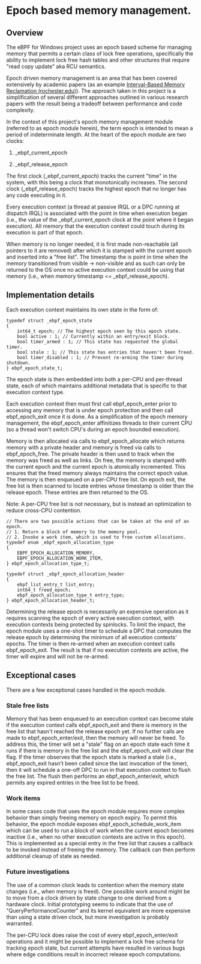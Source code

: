 # Epoch based memory management.

## Overview

The eBPF for Windows project uses an epoch based scheme for managing
memory that permits a certain class of lock free operations,
specifically the ability to implement lock free hash tables and other
structures that require "read copy update" aka RCU semantics.

Epoch driven memory management is an area that has been covered extensively by
academic papers (as an example [Interval-Based Memory Reclamation
(rochester.edu)](https://www.cs.rochester.edu/~scott/papers/2018_PPoPP_IBR.pdf)).
The approach taken in this project is a simplification of several
different approaches outlined in various research papers with the result
being a tradeoff between performance and code complexity.

In the context of this project's epoch memory management module
(referred to as epoch module herein), the term epoch is intended to
mean a period of indeterminate length. At the heart of the epoch module
are two clocks:

1)  _ebpf_current_epoch

2)  _ebpf_release_epoch

The first clock (_ebpf_current_epoch) tracks the current "time" in the
system, with this being a clock that monotonically increases. The second clock
(_ebpf_release_epoch) tracks the highest epoch that no longer has any
code executing in it.

Every execution context (a thread at passive IRQL or a DPC running at
dispatch IRQL) is associated with the point in time when execution began
(i.e., the value of the _ebpf_current_epoch clock at the point where it
began execution). All memory that the execution context could touch
during its execution is part of that epoch.

When memory is no longer needed, it is first made non-reachable (all
pointers to it are removed) after which it is stamped with the current
epoch and inserted into a "free list". The timestamp the is point in time
when the memory transitioned from visible -> non-visible and as such
can only be returned to the OS once no active execution context could be
using that memory (i.e., when memory timestamp <=
_ebpf_release_epoch).

## Implementation details

Each execution context maintains its own state in the form of:

```
typedef struct _ebpf_epoch_state
{
    int64_t epoch; // The highest epoch seen by this epoch state.
    bool active : 1; // Currently within an entry/exit block.
    bool timer_armed : 1; // This state has requested the global timer.
    bool stale : 1; // This state has entries that haven't been freed.
    bool timer_disabled : 1; // Prevent re-arming the timer during shutdown.
} ebpf_epoch_state_t;
```

The epoch state is then embedded into both a per-CPU and per-thread
state, each of which maintains additional metadata that is specific to
that execution context type.

Each execution context then must first call ebpf_epoch_enter prior to
accessing any memory that is under epoch protection and then call
ebpf_epoch_exit once it is done. As a simplification of the epoch memory
management, the ebpf_epoch_enter affinitizes threads to their current
CPU (so a thread won't switch CPU's during an epoch bounded execution).

Memory is then allocated via calls to ebpf_epoch_allocate which returns
memory with a private header and memory is freed via calls to
ebpf_epoch_free. The private header is then used to track when the
memory was freed as well as links. On free, the memory is stamped with
the current epoch and the current epoch is atomically incremented. This
ensures that the freed memory always maintains the correct epoch value.
The memory is then enqueued on a per-CPU free list. On epoch exit, the
free list is then scanned to locate entries whose timestamp is older than
the release epoch. These entries are then returned to the OS.

Note:
A per-CPU free list is not necessary, but is instead an optimization to reduce
cross-CPU contention.

```
// There are two possible actions that can be taken at the end of an epoch.
// 1. Return a block of memory to the memory pool.
// 2. Invoke a work item, which is used to free custom allocations.
typedef enum _ebpf_epoch_allocation_type
{
    EBPF_EPOCH_ALLOCATION_MEMORY,
    EBPF_EPOCH_ALLOCATION_WORK_ITEM,
} ebpf_epoch_allocation_type_t;

typedef struct _ebpf_epoch_allocation_header
{
    ebpf_list_entry_t list_entry;
    int64_t freed_epoch;
    ebpf_epoch_allocation_type_t entry_type;
} ebpf_epoch_allocation_header_t;
```

Determining the release epoch is necessarily an expensive operation as
it requires scanning the epoch of every active execution context, with
execution contexts being protected by spinlocks. To limit the impact,
the epoch module uses a one-shot timer to schedule a DPC that computes
the release epoch by determining the minimum of all execution contexts'
epochs. The timer is then re-armed when an execution context calls
ebpf_epoch_exit. The result is that if no execution contexts are active,
the timer will expire and will not be re-armed.

## Exceptional cases

There are a few exceptional cases handled in the epoch module.

### Stale free lists

Memory that has been enqueued to an execution context can become stale
if the execution context calls ebpf_epoch_exit and there is memory in
the free list that hasn't reached the release epoch yet. If no further
calls are made to ebpf_epoch_enter/exit, then the memory will never be
freed. To address this, the timer will set a "stale" flag on an epoch
state each time it runs if there is memory in the free list and the
ebpf_epoch_exit will clear the flag. If the timer observes that the
epoch state is marked a stale (i.e., ebpf_epoch_exit hasn't been called
since the last invocation of the timer), then it will schedule a one-off
DPC to run in that execution context to flush the free list. The flush
then performs an ebpf_epoch_enter/exit, which permits any expired
entries in the free list to be freed.

### Work items

In some cases code that uses the epoch module requires more complex
behavior than simply freeing memory on epoch expiry. To permit this
behavior, the epoch module exposes ebpf_epoch_schedule_work_item which
can be used to run a block of work when the current epoch becomes
inactive (i.e., when no other execution contexts are active in this
epoch). This is implemented as a special entry in the free list that
causes a callback to be invoked instead of freeing the memory. The callback
can then perform additional cleanup of state as needed.

### Future investigations
The use of a common clock leads to contention when the memory state changes
(i.e., when memory is freed). One possible work around might be to move from a
clock driven by state change to one derived from a hardware clock. Initial
prototyping seems to indicate that the use of "QueryPerformanceCounter" and its
kernel equivalent are more expensive than using a state driven clock, but more
investigation is probably warranted.

The per-CPU lock does raise the cost of every ebpf_epoch_enter/exit operations
and it might be possible to implement a lock free schema for tracking epoch
state, but current attempts have resulted in various bugs where edge conditions
result in incorrect release epoch computations.